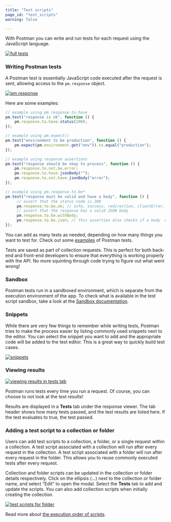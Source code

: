 ```yaml
---
title: "Test scripts"
page_id: "test_scripts"
warning: false

---
```


With Postman you can write and run tests for each request using the JavaScript language.

[![full tests](https://assets.postman.com/postman-docs/WS-randomFullTests2.png)](https://assets.postman.com/postman-docs/WS-randomFullTests2.png)

### Writing Postman tests

A Postman test is essentially JavaScript code executed after the request is sent, allowing access to the `pm.response` object. 

[![pm.response](https://assets.postman.com/postman-docs/WS-randomPmTest.png)](https://assets.postman.com/postman-docs/WS-randomPmTest.png)

Here are some examples:

```js
// example using pm.response.to.have
pm.test("response is ok", function () {
    pm.response.to.have.status(200);
});

// example using pm.expect()
pm.test("environment to be production", function () { 
    pm.expect(pm.environment.get("env")).to.equal("production"); 
});

// example using response assertions
pm.test("response should be okay to process", function () { 
    pm.response.to.not.be.error; 
    pm.response.to.have.jsonBody(""); 
    pm.response.to.not.have.jsonBody("error"); 
});

// example using pm.response.to.be*
pm.test("response must be valid and have a body", function () {
     // assert that the status code is 200
     pm.response.to.be.ok; // info, success, redirection, clientError,  serverError, are other variants
     // assert that the response has a valid JSON body
     pm.response.to.be.withBody;
     pm.response.to.be.json; // this assertion also checks if a body  exists, so the above check is not needed
});
```

You can add as many tests as needed, depending on how many things you want to test for. Check out some [examples](https://learning.getpostman.com/docs/postman/scripts/test_examples/) of Postman tests.

Tests are saved as part of collection requests. This is perfect for both back-end and front-end developers to ensure that everything is working properly with the API. No more squinting through code trying to figure out what went wrong!

### Sandbox

Postman tests run in a sandboxed environment, which is separate from the execution environment of the app. To check what is available in the test script sandbox, take a look at the [Sandbox documentation](https://learning.getpostman.com/docs/postman/scripts/postman_sandbox/).

### Snippets

While there are very few things to remember while writing tests, Postman tries to make the process easier by listing commonly used snippets next to the editor. You can select the snippet you want to add and the appropriate code will be added to the test editor. This is a great way to quickly build test cases.

[![snippets](https://assets.postman.com/postman-docs/WS-randomSnippets.png)](https://assets.postman.com/postman-docs/WS-randomSnippets.png)

### Viewing results

[![viewing results in tests tab](https://www.postman.com/img/v1/docs/source/cr-6.png)](https://www.postman.com/img/v1/docs/source/cr-6.png)

Postman runs tests every time you run a request. Of course, you can choose to not look at the test results!

Results are displayed in a **Tests** tab under the response viewer. The tab header shows how many tests passed, and the test results are listed here. If the test evaluates to true, the test passed.

### Adding a test script to a collection or folder

Users can add test scripts to a collection, a folder, or a single request within a collection. A test script associated with a collection will run after every request in the collection. A test script associated with a folder will run after every request in the folder. This allows you to reuse commonly executed tests after every request.

Collection and folder scripts can be updated in the collection or folder details respectively. Click on the ellipsis (...) next to the collection or folder name, and select “Edit” to open the modal. Select the **Tests** tab to add and update the scripts. You can also add collection scripts when initially creating the collection. 
 
[![test scripts for folder](https://assets.postman.com/postman-docs/test-script-folder.png)](https://assets.postman.com/postman-docs/test-script-folder.png)
 
Read more about [the execution order of scripts](https://learning.getpostman.com/docs/postman/scripts/intro_to_scripts/#execution-order-of-scripts).
